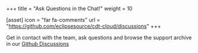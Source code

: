 +++
title = "Ask Questions in the Chat!"
weight = 10

[asset]
  icon = "far fa-comments"
  url = "https://github.com/eclipsesource/cdt-cloud/discussions"
+++

Get in contact with the team, ask questions and browse the support archive in our [Github Discussions](https://github.com/eclipsesource/cdt-cloud/discussions)